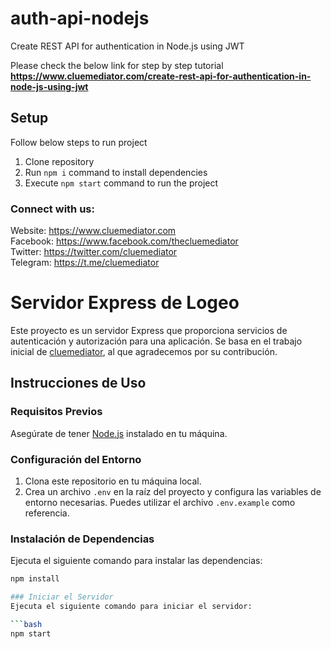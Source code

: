 # auth-api-nodejs
Create REST API for authentication in Node.js using JWT

Please check the below link for step by step tutorial
**https://www.cluemediator.com/create-rest-api-for-authentication-in-node-js-using-jwt**

## Setup
Follow below steps to run project

1. Clone repository
2. Run `npm i` command to install dependencies
3. Execute `npm start` command to run the project

### Connect with us:
Website: https://www.cluemediator.com  
Facebook: https://www.facebook.com/thecluemediator  
Twitter: https://twitter.com/cluemediator  
Telegram: https://t.me/cluemediator

# Servidor Express de Logeo

Este proyecto es un servidor Express que proporciona servicios de autenticación y autorización para una aplicación. Se basa en el trabajo inicial de [cluemediator](https://github.com/cluemediator/auth-api-nodejs), al que agradecemos por su contribución.

## Instrucciones de Uso

### Requisitos Previos
Asegúrate de tener [Node.js](https://nodejs.org/) instalado en tu máquina.

### Configuración del Entorno
1. Clona este repositorio en tu máquina local.
2. Crea un archivo `.env` en la raíz del proyecto y configura las variables de entorno necesarias. Puedes utilizar el archivo `.env.example` como referencia.

### Instalación de Dependencias
Ejecuta el siguiente comando para instalar las dependencias:

```bash
npm install

### Iniciar el Servidor
Ejecuta el siguiente comando para iniciar el servidor:

```bash
npm start
